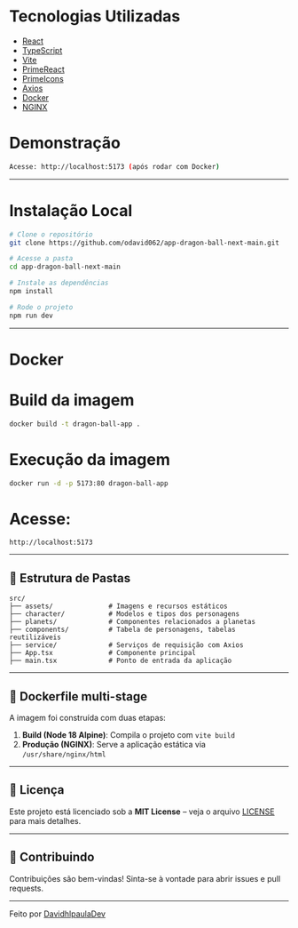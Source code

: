 
# Tecnologias Utilizadas

- [React](https://reactjs.org/)
- [TypeScript](https://www.typescriptlang.org/)
- [Vite](https://vitejs.dev/)
- [PrimeReact](https://primereact.org/)
- [PrimeIcons](https://primefaces.org/primeicons/)
- [Axios](https://axios-http.com/)
- [Docker](https://www.docker.com/)
- [NGINX](https://www.nginx.com/)

# Demonstração

```bash
Acesse: http://localhost:5173 (após rodar com Docker)
```

---

# Instalação Local

```bash
# Clone o repositório
git clone https://github.com/odavid062/app-dragon-ball-next-main.git

# Acesse a pasta
cd app-dragon-ball-next-main

# Instale as dependências
npm install

# Rode o projeto
npm run dev
```

---

# Docker

# Build da imagem
```bash
docker build -t dragon-ball-app .
```

# Execução da imagem
```bash
docker run -d -p 5173:80 dragon-ball-app
```

#  Acesse:
```
http://localhost:5173
```

---

## 📁 Estrutura de Pastas

```
src/
├── assets/              # Imagens e recursos estáticos
├── character/           # Modelos e tipos dos personagens
├── planets/             # Componentes relacionados a planetas
├── components/          # Tabela de personagens, tabelas reutilizáveis
├── service/             # Serviços de requisição com Axios
├── App.tsx              # Componente principal
├── main.tsx             # Ponto de entrada da aplicação
```

---

## 🧱 Dockerfile multi-stage

A imagem foi construída com duas etapas:

1. **Build (Node 18 Alpine)**: Compila o projeto com `vite build`
2. **Produção (NGINX)**: Serve a aplicação estática via `/usr/share/nginx/html`

---

## 📄 Licença

Este projeto está licenciado sob a **MIT License** – veja o arquivo [LICENSE](LICENSE) para mais detalhes.

---

## 🤝 Contribuindo

Contribuições são bem-vindas! Sinta-se à vontade para abrir issues e pull requests.

---

Feito  por [DavidhlpaulaDev](https://github.com/davidhlpaula25)
